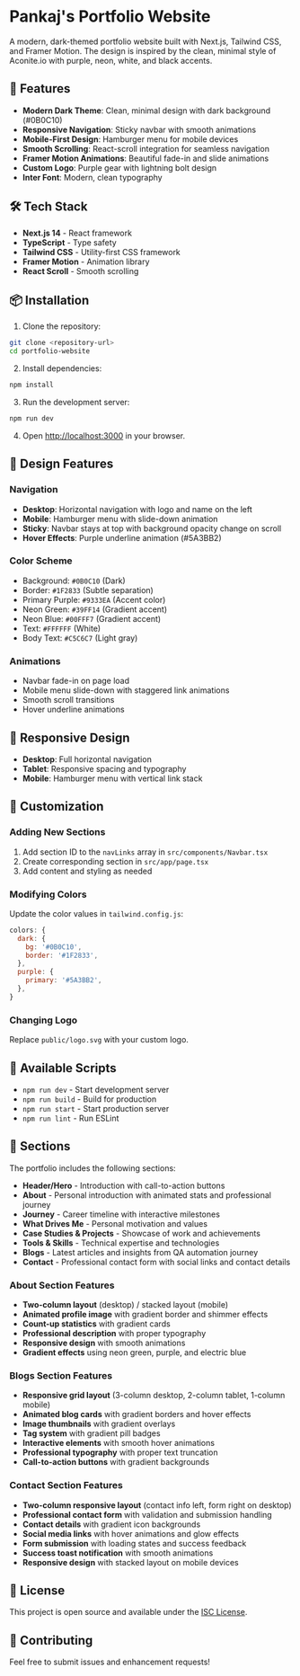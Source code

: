 # Pankaj's Portfolio Website

A modern, dark-themed portfolio website built with Next.js, Tailwind CSS, and Framer Motion. The design is inspired by the clean, minimal style of Aconite.io with purple, neon, white, and black accents.

## 🚀 Features

- **Modern Dark Theme**: Clean, minimal design with dark background (#0B0C10)
- **Responsive Navigation**: Sticky navbar with smooth animations
- **Mobile-First Design**: Hamburger menu for mobile devices
- **Smooth Scrolling**: React-scroll integration for seamless navigation
- **Framer Motion Animations**: Beautiful fade-in and slide animations
- **Custom Logo**: Purple gear with lightning bolt design
- **Inter Font**: Modern, clean typography

## 🛠️ Tech Stack

- **Next.js 14** - React framework
- **TypeScript** - Type safety
- **Tailwind CSS** - Utility-first CSS framework
- **Framer Motion** - Animation library
- **React Scroll** - Smooth scrolling

## 📦 Installation

1. Clone the repository:
```bash
git clone <repository-url>
cd portfolio-website
```

2. Install dependencies:
```bash
npm install
```

3. Run the development server:
```bash
npm run dev
```

4. Open [http://localhost:3000](http://localhost:3000) in your browser.

## 🎨 Design Features

### Navigation
- **Desktop**: Horizontal navigation with logo and name on the left
- **Mobile**: Hamburger menu with slide-down animation
- **Sticky**: Navbar stays at top with background opacity change on scroll
- **Hover Effects**: Purple underline animation (#5A3BB2)

### Color Scheme
- Background: `#0B0C10` (Dark)
- Border: `#1F2833` (Subtle separation)
- Primary Purple: `#9333EA` (Accent color)
- Neon Green: `#39FF14` (Gradient accent)
- Neon Blue: `#00FFF7` (Gradient accent)
- Text: `#FFFFFF` (White)
- Body Text: `#C5C6C7` (Light gray)

### Animations
- Navbar fade-in on page load
- Mobile menu slide-down with staggered link animations
- Smooth scroll transitions
- Hover underline animations

## 📱 Responsive Design

- **Desktop**: Full horizontal navigation
- **Tablet**: Responsive spacing and typography
- **Mobile**: Hamburger menu with vertical link stack

## 🔧 Customization

### Adding New Sections
1. Add section ID to the `navLinks` array in `src/components/Navbar.tsx`
2. Create corresponding section in `src/app/page.tsx`
3. Add content and styling as needed

### Modifying Colors
Update the color values in `tailwind.config.js`:
```javascript
colors: {
  dark: {
    bg: '#0B0C10',
    border: '#1F2833',
  },
  purple: {
    primary: '#5A3BB2',
  },
}
```

### Changing Logo
Replace `public/logo.svg` with your custom logo.

## 📄 Available Scripts

- `npm run dev` - Start development server
- `npm run build` - Build for production
- `npm run start` - Start production server
- `npm run lint` - Run ESLint

## 🌟 Sections

The portfolio includes the following sections:
- **Header/Hero** - Introduction with call-to-action buttons
- **About** - Personal introduction with animated stats and professional journey
- **Journey** - Career timeline with interactive milestones
- **What Drives Me** - Personal motivation and values
- **Case Studies & Projects** - Showcase of work and achievements
- **Tools & Skills** - Technical expertise and technologies
- **Blogs** - Latest articles and insights from QA automation journey
- **Contact** - Professional contact form with social links and contact details

### About Section Features
- **Two-column layout** (desktop) / stacked layout (mobile)
- **Animated profile image** with gradient border and shimmer effects
- **Count-up statistics** with gradient cards
- **Professional description** with proper typography
- **Responsive design** with smooth animations
- **Gradient effects** using neon green, purple, and electric blue

### Blogs Section Features
- **Responsive grid layout** (3-column desktop, 2-column tablet, 1-column mobile)
- **Animated blog cards** with gradient borders and hover effects
- **Image thumbnails** with gradient overlays
- **Tag system** with gradient pill badges
- **Interactive elements** with smooth hover animations
- **Professional typography** with proper text truncation
- **Call-to-action buttons** with gradient backgrounds

### Contact Section Features
- **Two-column responsive layout** (contact info left, form right on desktop)
- **Professional contact form** with validation and submission handling
- **Contact details** with gradient icon backgrounds
- **Social media links** with hover animations and glow effects
- **Form submission** with loading states and success feedback
- **Success toast notification** with smooth animations
- **Responsive design** with stacked layout on mobile devices

## 📝 License

This project is open source and available under the [ISC License](LICENSE).

## 🤝 Contributing

Feel free to submit issues and enhancement requests!
